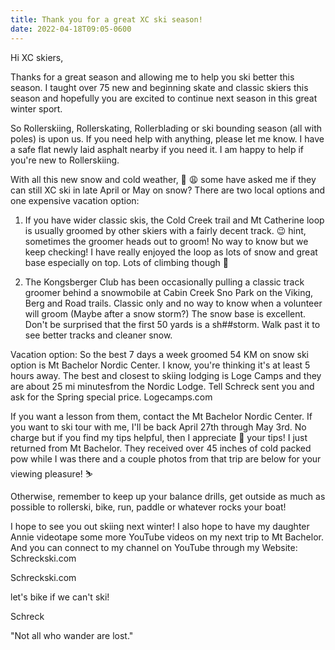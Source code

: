 ```yaml
---
title: Thank you for a great XC ski season!
date: 2022-04-18T09:05-0600
---
```

Hi XC skiers,

Thanks for a great season and allowing me to help you ski better this season. I taught over 75 new and beginning skate and classic skiers this season and hopefully you are excited to continue next season in this great winter sport.

So Rollerskiing, Rollerskating,  Rollerblading or ski bounding season (all with poles) is upon us. If you need help with anything, please let me know. I have a safe flat newly laid asphalt nearby if you need it. I am happy to help if you're new to Rollerskiing. 

With all this new snow and cold weather, 🥶 😩 some have asked me if they can still XC ski in late April or May on snow? There are two local options and one expensive vacation option:

1. If you have wider classic skis, the Cold Creek trail and Mt Catherine loop is usually groomed by other skiers with a fairly decent track. 😉 hint, sometimes the groomer heads out to groom! No way to know but we keep checking! I have really enjoyed the loop as lots of snow and great base especially on top. Lots of climbing though 🤔 

2. The Kongsberger Club has been occasionally pulling a classic track groomer behind a snowmobile at Cabin Creek Sno Park on the Viking, Berg and Road trails. Classic only and no way to know when a volunteer will groom (Maybe after a snow storm?) The snow base is excellent.  Don't be surprised that the first 50 yards is a sh##storm. Walk past it to see better tracks and cleaner snow.

Vacation option: 
So the best 7 days a week groomed 54 KM on snow ski option is Mt Bachelor Nordic Center. I know, you're thinking it's at least 5 hours away.  The best and closest to skiing lodging is Loge Camps and they are about 25 mi minutesfrom the Nordic Lodge. Tell Schreck sent you and ask for the Spring special price.  Logecamps.com 

If you want a lesson from them, contact the Mt Bachelor Nordic Center.  If you want to ski tour with me,  I'll be back April 27th through May 3rd. No charge but if you find my tips helpful, then I appreciate 🙏 your tips!
I just returned from Mt Bachelor.  They received over 45 inches of cold packed pow while I was there and a couple photos from that trip are below for your viewing pleasure! ⛷ 

Otherwise, remember to keep up your balance drills, get outside as much as possible to rollerski, bike, run, paddle or whatever rocks your boat!

I hope to see you out skiing next winter! I also hope to have my daughter Annie videotape some more YouTube videos on my next trip to Mt Bachelor.  And you can connect to my channel on YouTube through my Website: Schreckski.com

Schreckski.com 

let's bike if we can't ski!

Schreck

"Not all who wander
are lost."
